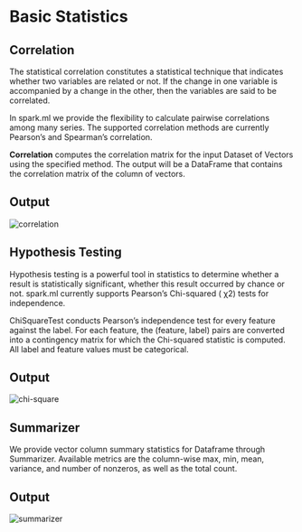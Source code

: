 # Basic Statistics

## Correlation

The statistical correlation constitutes a statistical technique that indicates whether two variables are related or not. If the change in one variable is accompanied by a change in the other, then the variables are said to be correlated.

In spark.ml we provide the flexibility to calculate pairwise correlations among many series. The supported correlation methods are currently Pearson’s and Spearman’s correlation.

**Correlation** computes the correlation matrix for the input Dataset of Vectors using the specified method. The output will be a DataFrame that contains the correlation matrix of the column of vectors.

## Output
![correlation](data/correlation.png)

## Hypothesis Testing

Hypothesis testing is a powerful tool in statistics to determine whether a result is statistically significant, whether this result occurred by chance or not. spark.ml currently supports Pearson’s Chi-squared ( χ2) tests for independence.

ChiSquareTest conducts Pearson’s independence test for every feature against the label. For each feature, the (feature, label) pairs are converted into a contingency matrix for which the Chi-squared statistic is computed. All label and feature values must be categorical.

## Output
![chi-square](data/chisquare.png)

## Summarizer

We provide vector column summary statistics for Dataframe through Summarizer. Available metrics are the column-wise max, min, mean, variance, and number of nonzeros, as well as the total count.

## Output
![summarizer](data/summarizer.png)

